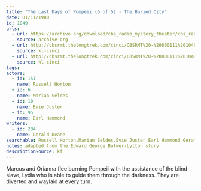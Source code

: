 ```yaml
---
title: "The Last Days of Pompeii (5 of 5) - The Buried City"
date: 01/11/1980
id: 1049
urls: 
  - url: https://archive.org/download/cbs_radio_mystery_theater/cbs_radio_mystery_theater-1001-1050.zip/cbs_radio_mystery_theater-1001-1050%2Fcbsrmt_1049_the_last_days_of_pompeii_the_burned_city.mp3
    source: archive-org
  - url: http://cbsrmt.thelongtrek.com/cinci/CBSRMT%20-%20800111%201049%20The%20Last%20Days%20of%20Pompeii,%20Part%20Five-The%20Last%20Day%20(rr%20800725)_cinci.mp3
    source: kl-cinci
  - url: http://cbsrmt.thelongtrek.com/cinci/CBSRMT%20-%20800111%201049%20The%20Last%20Days%20of%20Pompeii,%20Part%20Five-The%20Last%20Day%20(rr%20800725)_cinci.mp3
    source: kl-cinci
tags: 
actors:  
  - id: 151
    name: Russell Horton  
  - id: 6
    name: Marian Seldes  
  - id: 10
    name: Evie Juster  
  - id: 95
    name: Earl Hammond
writers:  
  - id: 284
    name: Gerald Keane
searchable: Russell Horton,Marian Seldes,Evie Juster,Earl Hammond Gerald Keane
notes: adapted from the Edward George Bulwer-Lytton story
descriptionSource: kf
---
```

Marcus and Orianna flee burning Pompeii with the assistance of the blind slave, Lydia who is able to guide them through the darkness. They are diverted and waylaid at every turn.